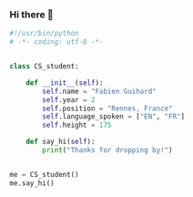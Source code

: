### Hi there 👋

```python
#!/usr/bin/python
# -*- coding: utf-8 -*-


class CS_student:

    def __init__(self):
        self.name = "Fabien Guihard"
        self.year = 2
        self.position = "Rennes, France"
        self.language_spoken = ["EN", "FR"]
        self.height = 175 

    def say_hi(self):
        print("Thanks for dropping by!")


me = CS_student()
me.say_hi()
``` 
<!--
**FabienGhd/FabienGhd** is a ✨ _special_ ✨ repository because its `README.md` (this file) appears on your GitHub profile.

Here are some ideas to get you started:

- 🔭 I’m currently working on ...
- 🌱 I’m currently learning ...
- 👯 I’m looking to collaborate on ...
- 🤔 I’m looking for help with ...
- 💬 Ask me about ...
- 📫 How to reach me: ...
- 😄 Pronouns: ...
- ⚡ Fun fact: ...
-->
